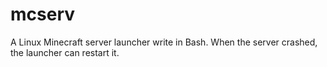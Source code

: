 mcserv
======

A Linux Minecraft server launcher write in Bash. When the server crashed, the launcher can restart it.
